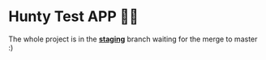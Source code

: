 # Hunty Test APP 💜🚀 

The whole project is in the [**staging**](<https://github.com/kevinore/hunty_apptest/tree/staging>) branch waiting for the merge to master :)


